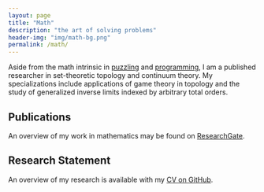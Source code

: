 ```yaml
---
layout: page
title: "Math"
description: "the art of solving problems"
header-img: "img/math-bg.png"
permalink: /math/
---
```


Aside from the math intrinsic in [puzzling](/puzzles/) and
[programming](/code/), I am a published researcher in
set-theoretic topology and continuum theory.
My specializations include applications
of game theory in topology and the study of generalized
inverse limits indexed by arbitrary total orders.

## Publications

An overview of my work in mathematics may be found on
[ResearchGate](https://www.researchgate.net/profile/Steven_Clontz).

## Research Statement

An overview of my research is available with my
[CV on GitHub](http://github.com/StevenClontz/cv).